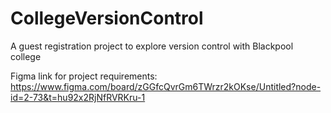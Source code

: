 # CollegeVersionControl

A guest registration project to explore version control with Blackpool college

Figma link for project requirements:
https://www.figma.com/board/zGGfcQvrGm6TWrzr2kOKse/Untitled?node-id=2-73&t=hu92x2RjNfRVRKru-1
